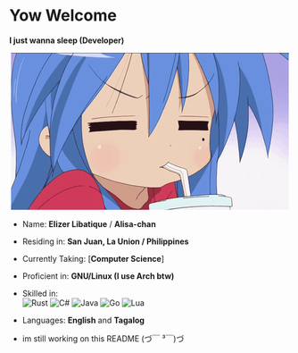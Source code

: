 # Yow Welcome

**I just wanna sleep (Developer)**

<div align="center">
  <img src="gif/konata-drink.gif" alt="Konata drinking" />
</div>

- Name: **Elizer Libatique** / **Alisa-chan**

- Residing in: **San Juan, La Union / Philippines**

- Currently Taking: [**Computer Science**]

- Proficient in: **GNU/Linux (I use Arch btw)**  

- Skilled in:  
  ![Rust](https://img.shields.io/badge/-Rust-000000?style=flat&logo=rust&logoColor=white) 
  ![C#](https://img.shields.io/badge/-C%23-239120?style=flat&logo=c-sharp&logoColor=white) 
  ![Java](https://img.shields.io/badge/-Java-007396?style=flat&logo=java&logoColor=white) 
  ![Go](https://img.shields.io/badge/-Go-00ADD8?style=flat&logo=go&logoColor=white) 
  ![Lua](https://img.shields.io/badge/-Lua-2C2D72?style=flat&logo=lua&logoColor=white)

- Languages: **English** and **Tagalog**


- im still working on this README (づ￣ ³￣)づ